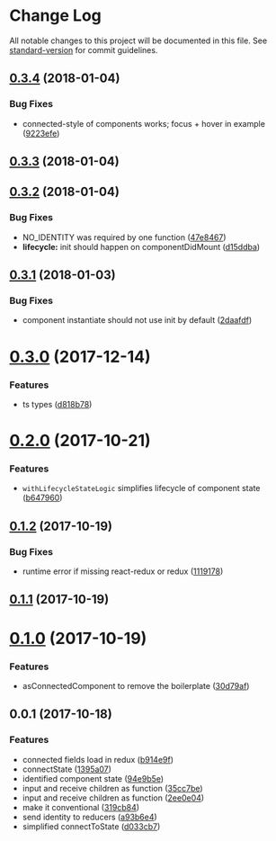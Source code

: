 # Change Log

All notable changes to this project will be documented in this file. See [standard-version](https://github.com/conventional-changelog/standard-version) for commit guidelines.

<a name="0.3.4"></a>
## [0.3.4](https://github.com/sebinsua/conventional-component/compare/v0.3.3...v0.3.4) (2018-01-04)


### Bug Fixes

* connected-style of components works; focus + hover in example ([9223efe](https://github.com/sebinsua/conventional-component/commit/9223efe))



<a name="0.3.3"></a>
## [0.3.3](https://github.com/sebinsua/conventional-component/compare/v0.3.2...v0.3.3) (2018-01-04)



<a name="0.3.2"></a>
## [0.3.2](https://github.com/sebinsua/conventional-component/compare/v0.3.1...v0.3.2) (2018-01-04)


### Bug Fixes

* NO_IDENTITY was required by one function ([47e8467](https://github.com/sebinsua/conventional-component/commit/47e8467))
* **lifecycle:** init should happen on componentDidMount ([d15ddba](https://github.com/sebinsua/conventional-component/commit/d15ddba))



<a name="0.3.1"></a>
## [0.3.1](https://github.com/sebinsua/conventional-component/compare/v0.3.0...v0.3.1) (2018-01-03)


### Bug Fixes

* component instantiate should not use init by default ([2daafdf](https://github.com/sebinsua/conventional-component/commit/2daafdf))



<a name="0.3.0"></a>
# [0.3.0](https://github.com/sebinsua/conventional-component/compare/v0.2.0...v0.3.0) (2017-12-14)


### Features

* ts types ([d818b78](https://github.com/sebinsua/conventional-component/commit/d818b78))



<a name="0.2.0"></a>
# [0.2.0](https://github.com/sebinsua/conventional-component/compare/v0.1.2...v0.2.0) (2017-10-21)


### Features

* `withLifecycleStateLogic` simplifies lifecycle of component state ([b647960](https://github.com/sebinsua/conventional-component/commit/b647960))



<a name="0.1.2"></a>
## [0.1.2](https://github.com/sebinsua/conventional-component/compare/v0.1.1...v0.1.2) (2017-10-19)


### Bug Fixes

* runtime error if missing react-redux or redux ([1119178](https://github.com/sebinsua/conventional-component/commit/1119178))



<a name="0.1.1"></a>
## [0.1.1](https://github.com/sebinsua/conventional-component/compare/v0.1.0...v0.1.1) (2017-10-19)



<a name="0.1.0"></a>
# [0.1.0](https://github.com/sebinsua/conventional-component/compare/v0.0.1...v0.1.0) (2017-10-19)


### Features

* asConnectedComponent to remove the boilerplate ([30d79af](https://github.com/sebinsua/conventional-component/commit/30d79af))



<a name="0.0.1"></a>
## 0.0.1 (2017-10-18)


### Features

* connected fields load in redux ([b914e9f](https://github.com/sebinsua/conventional-component/commit/b914e9f))
* connectState ([1395a07](https://github.com/sebinsua/conventional-component/commit/1395a07))
* identified component state ([94e9b5e](https://github.com/sebinsua/conventional-component/commit/94e9b5e))
* input and receive children as function ([35cc7be](https://github.com/sebinsua/conventional-component/commit/35cc7be))
* input and receive children as function ([2ee0e04](https://github.com/sebinsua/conventional-component/commit/2ee0e04))
* make it conventional ([319cb84](https://github.com/sebinsua/conventional-component/commit/319cb84))
* send identity to reducers ([a93b6e4](https://github.com/sebinsua/conventional-component/commit/a93b6e4))
* simplified connectToState ([d033cb7](https://github.com/sebinsua/conventional-component/commit/d033cb7))

